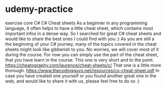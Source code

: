 # udemy-practice
exercise core C#
C# Cheat sheets
As a beginner in any programming language, it often helps to have a little cheat sheet, which contains most important infos in a dense way.
So I searched for great C# cheat sheets and would like to share the best ones I could find with you :)
As you are still a the beginning of your C# journey, many of the topics covered in the cheat sheets might look like gibberish to you. No worries, we will cover most of it during the course. 
For now you can simply use the part of the cheat sheet, that you have learn in the course.
This one is very short and to the point. https://cheatography.com/laurence/cheat-sheets/c/
That one is a little more thorough. https://www.thecodingguys.net/resources/cs-cheat-sheet.pdf
In case you have created one yourself or you found another great one in the web,  and would like to share it with us, please feel free to do so :)

